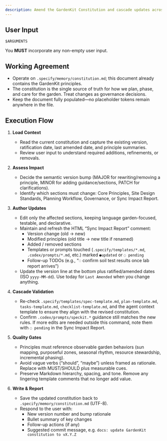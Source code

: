 ```yaml
---
description: Amend the GardenKit Constitution and cascade updates across supporting templates.
---
```


## User Input

```text
$ARGUMENTS
```

You **MUST** incorporate any non-empty user input.

## Working Agreement

- Operate on `.specify/memory/constitution.md`; this document already contains the GardenKit principles.
- The constitution is the single source of truth for how we plan, phase, and care for the garden. Treat changes as governance decisions.
- Keep the document fully populated—no placeholder tokens remain anywhere in the file.

## Execution Flow

1. **Load Context**
   - Read the current constitution and capture the existing version, ratification date, last amended date, and principle summaries.
   - Review user input to understand required additions, refinements, or removals.

2. **Assess Impact**
   - Decide the semantic version bump (MAJOR for rewriting/removing a principle, MINOR for adding guidance/sections, PATCH for clarifications).
   - Identify which sections must change: Core Principles, Site Design Standards, Planning Workflow, Governance, or Sync Impact Report.

3. **Author Updates**
   - Edit only the affected sections, keeping language garden-focused, testable, and declarative.
   - Maintain and refresh the HTML “Sync Impact Report” comment:
     * Version change (old → new)
     * Modified principles (old title → new title if renamed)
     * Added / removed sections
     * Templates or prompts touched (`.specify/templates/*.md`, `.codex/prompts/*.md`, etc.) marked `●updated` or `◌ pending`
     * Follow-up TODOs (e.g., “◌ confirm soil test results once lab report arrives”)
   - Update the version line at the bottom plus ratified/amended dates (ISO `yyyy-MM-dd`). Use today for `Last Amended` when you change anything.

4. **Cascade Validation**
   - Re-check `.specify/templates/spec-template.md`, `plan-template.md`, `tasks-template.md`, `checklist-template.md`, and the agent context template to ensure they align with the revised constitution.
   - Confirm `.codex/prompts/speckit.*` guidance still matches the new rules. If more edits are needed outside this command, note them with `◌ pending` in the Sync Impact Report.

5. **Quality Gates**
   - Principles must reference observable garden behaviors (sun mapping, purposeful zones, seasonal rhythm, resource stewardship, incremental phasing).
   - Avoid vague verbs (“should”, “maybe”) unless framed as rationale. Replace with MUST/SHOULD plus measurable cues.
   - Preserve Markdown hierarchy, spacing, and tone. Remove any lingering template comments that no longer add value.

6. **Write & Report**
   - Save the updated constitution back to `.specify/memory/constitution.md` (UTF-8).
   - Respond to the user with:
     * New version number and bump rationale
     * Bullet summary of key changes
     * Follow-up actions (if any)
     * Suggested commit message, e.g. `docs: update GardenKit constitution to vX.Y.Z`
